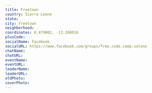 ```yaml
---
title: Freetown
country: Sierra Leone
state: 
city: Freetown
neighborhood: 
coordinates: 8.479002, -13.268016
plusCode:
socialName: Facebook
socialURL: https://www.facebook.com/groups/free.code.camp.salone
chatName:
chatURL:
eventName:
eventURL:
leaderName:
leaderURL:
oldPhoto: 
coverPhoto:
---
```

